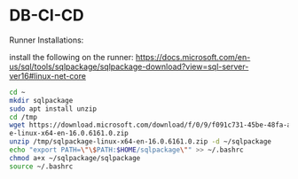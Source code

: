 # DB-CI-CD

Runner Installations:

install the following on the runner:
https://docs.microsoft.com/en-us/sql/tools/sqlpackage/sqlpackage-download?view=sql-server-ver16#linux-net-core

```bash
cd ~
mkdir sqlpackage
sudo apt install unzip
cd /tmp
wget https://download.microsoft.com/download/f/0/9/f091c731-45be-48fa-ae84-bc28388e3ef8/sqlpackag
e-linux-x64-en-16.0.6161.0.zip
unzip /tmp/sqlpackage-linux-x64-en-16.0.6161.0.zip -d ~/sqlpackage 
echo "export PATH=\"\$PATH:$HOME/sqlpackage\"" >> ~/.bashrc
chmod a+x ~/sqlpackage/sqlpackage
source ~/.bashrc
```
